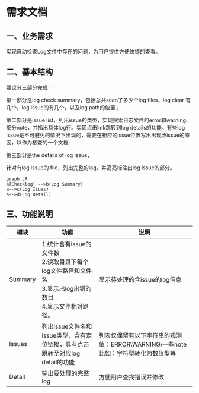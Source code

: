 # 需求文档

## 一、业务需求

实现自动检查Log文件中存在的问题，为用户提供方便快捷的查看。

## 二、基本结构
建议分三部分完成：


第一部分是log check summary，包括总共scan了多少个log files，log clear 有几个，log issue的有几个，以及log path的位置；

第二部分是issue list，列出issue的类型，实现搜索日志文件的error和warning、部分note，并指出具体log行。实现点击link跳转到log details的功能。有些log issue是不可避免的情况下出现的，需要在相应的issue位置写出出现改issue的原因，以作为核查的一个文档;

第三部分是the details of log issue，

针对有log issue的 file，列出完整的log，并高亮标注出log issue的部分。



```mermaid
graph LR
a[Checklog] -->b(Log Summary)
a-->c(Log Isues)
a-->d(Log Detail)
```


## 三、功能说明
       
模块|功能|说明
---------|----------|---------
Summary | 1.统计含有issue的文件数<br>2.读取目录下每个log文件路径和文件名<br>3.显示出log出错的数目<br> 4.显示文件相对路径。   | 显示待处理的含issue的log信息
Issues|列出issue文件名和issue类型，含有定位链接，具有点击跳转至对应log detail的功能| 列表仅保留有以下字符串的观测值：ERROR\WARNING\一些note比如：字符型转化为数值型等
Detail| 输出要处理的完整log| 方便用户查找错误并修改












